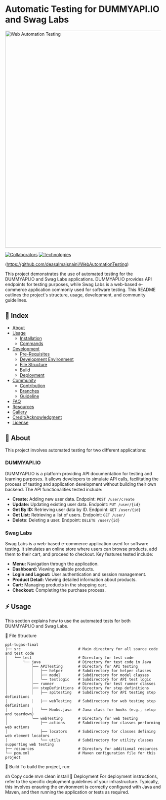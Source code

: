 # Automatic Testing for DUMMYAPI.IO and Swag Labs

<img src="https://drive.google.com/uc?id=1O5vMZ6EybOVWGQKiRE-PSjZf1U0k4y_3" alt="Web Automation Testing" width="700">

[![Collaborators](https://img.shields.io/badge/Collaborators-Falia%20Davina%20%7C%20Dea%20Salma%20%7C%20Syifa%20Khairina-blue)](https://github.com/deasalmaisnaini/WebAutomationTesting)
[![Technologies](https://img.shields.io/badge/Technologies-Selenium%20%7C%20Cucumber%20%7C%20Maven%20%7C%20Java%20%7C%20JUnit-red)](https://github.com/deasalmaisnaini/WebAutomationTesting)

(https://github.com/deasalmaisnaini/WebAutomationTesting)

This project demonstrates the use of automated testing for the DUMMYAPI.IO and Swag Labs applications. DUMMYAPI.IO provides API endpoints for testing purposes, while Swag Labs is a web-based e-commerce application commonly used for software testing. This README outlines the project's structure, usage, development, and community guidelines.

## :ledger: Index

- [About](#beginner-about)
- [Usage](#zap-usage)
  - [Installation](#electric_plug-installation)
  - [Commands](#package-commands)
- [Development](#wrench-development)
  - [Pre-Requisites](#notebook-pre-requisites)
  - [Development Environment](#nut_and_bolt-development-environment)
  - [File Structure](#file_folder-file-structure)
  - [Build](#hammer-build)
  - [Deployment](#rocket-deployment)
- [Community](#cherry_blossom-community)
  - [Contribution](#fire-contribution)
  - [Branches](#cactus-branches)
  - [Guideline](#exclamation-guideline)
- [FAQ](#question-faq)
- [Resources](#page_facing_up-resources)
- [Gallery](#camera-gallery)
- [Credit/Acknowledgment](#star2-creditacknowledgment)
- [License](#lock-license)

## :beginner: About

This project involves automated testing for two different applications:

### DUMMYAPI.IO

DUMMYAPI.IO is a platform providing API documentation for testing and learning purposes. It allows developers to simulate API calls, facilitating the process of testing and application development without building their own backend. The API functionalities tested include:
- **Create:** Adding new user data. Endpoint: `POST /user/create`
- **Update:** Updating existing user data. Endpoint: `PUT /user/{id}`
- **Get By ID:** Retrieving user data by ID. Endpoint: `GET /user/{id}`
- **Get List:** Retrieving a list of users. Endpoint: `GET /user/`
- **Delete:** Deleting a user. Endpoint: `DELETE /user/{id}`

### Swag Labs

Swag Labs is a web-based e-commerce application used for software testing. It simulates an online store where users can browse products, add them to their cart, and proceed to checkout. Key features tested include:
- **Menu:** Navigation through the application.
- **Dashboard:** Viewing available products.
- **Login and Logout:** User authentication and session management.
- **Product Detail:** Viewing detailed information about products.
- **Cart:** Managing products in the shopping cart.
- **Checkout:** Completing the purchase process.

## :zap: Usage

This section explains how to use the automated tests for both DUMMYAPI.IO and Swag Labs.

:file_folder: File Structure
```
ppl-tugas-final
├── src                          # Main directory for all source code and test code
│   └── test                     # Directory for test code
│       └── java                 # Directory for test code in Java
│           ├── APITesting       # Directory for API testing
│           │   ├── helper       # Subdirectory for helper classes
│           │   ├── model        # Subdirectory for model classes
│           │   └── testlogic    # Subdirectory for API test logic
│           ├── runner           # Directory for test runner classes
│           ├── stepDefinitions  # Directory for step definitions
│           │   ├── apitesting   # Subdirectory for API testing step definitions
│           │   ├── webTesting   # Subdirectory for web testing step definitions
│           │   └── Hooks.java   # Java class for hooks (e.g., setup and teardown)
│           └── webTesting       # Directory for web testing
│               ├── actions      # Subdirectory for classes performing web actions
│               ├── locators     # Subdirectory for classes defining web element locators
│               └── utils        # Subdirectory for utility classes supporting web testing
├── resources                    # Directory for additional resources
└── pom.xml                      # Maven configuration file for this project
```

:hammer: Build
To build the project, run:

sh
Copy code
mvn clean install
:rocket: Deployment
For deployment instructions, refer to the specific deployment guidelines of your infrastructure. Typically, this involves ensuring the environment is correctly configured with Java and Maven, and then running the application or tests as required.
